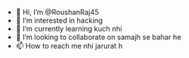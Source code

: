 - 👋 Hi, I’m @RoushanRaj45
- 👀 I’m interested in hacking
- 🌱 I’m currently learning kuch nhi
- 💞️ I’m looking to collaborate on samajh se bahar he
- 📫 How to reach me nhi jarurat h

<!---
RoushanRaj45/RoushanRaj45 is a ✨ special ✨ repository because its `README.md` (this file) appears on your GitHub profile.
You can click the Preview link to take a look at your changes.
--->
